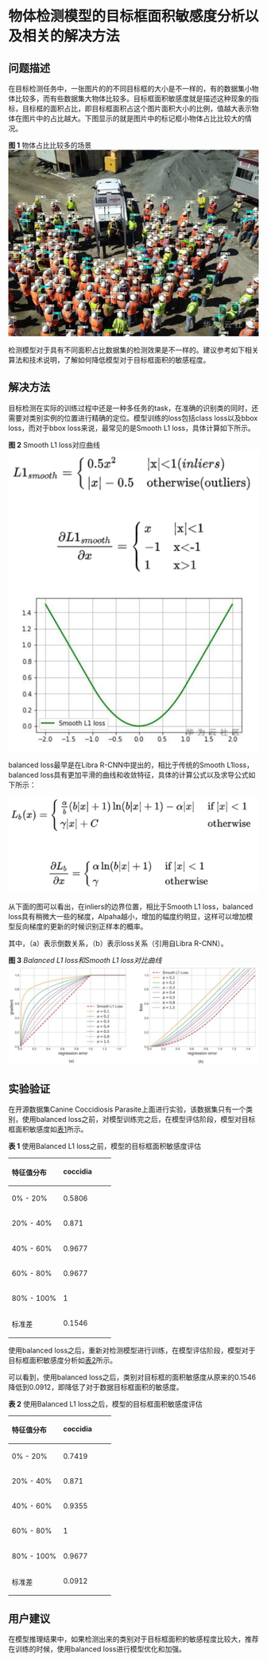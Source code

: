 # 物体检测模型的目标框面积敏感度分析以及相关的解决方法<a name="modelarts_eval_0007"></a>

## 问题描述<a name="zh-cn_topic_0275437223_section197810410565"></a>

在目标检测任务中，一张图片的的不同目标框的大小是不一样的，有的数据集小物体比较多，而有些数据集大物体比较多。目标框面积敏感度就是描述这种现象的指标，目标框的面积占比，即目标框面积占这个图片面积大小的比例，值越大表示物体在图片中的占比越大。下图显示的就是图片中的标记框小物体占比比较大的情况。

**图 1**  物体占比比较多的场景<a name="zh-cn_topic_0275437223_fig2472253175618"></a>  
![](figures/物体占比比较多的场景.png "物体占比比较多的场景")

检测模型对于具有不同面积占比数据集的检测效果是不一样的。建议参考如下相关算法和技术说明，了解如何降低模型对于目标框面积的敏感程度。

## 解决方法<a name="zh-cn_topic_0275437223_section1751165885717"></a>

目标检测在实际的训练过程中还是一种多任务的task，在准确的识别类的同时，还需要对类别实例的位置进行精确的定位。模型训练的loss包括class loss以及bbox loss，而对于bbox loss来说，最常见的是Smooth L1 loss，具体计算如下所示。

**图 2**  Smooth L1 loss对应曲线<a name="zh-cn_topic_0275437223_fig282220213587"></a>  
![](figures/Smooth-L1-loss对应曲线.png "Smooth-L1-loss对应曲线")

balanced loss最早是在Libra R-CNN中提出的，相比于传统的Smooth L1loss，balanced loss具有更加平滑的曲线和收敛特征，具体的计算公式以及求导公式如下所示：

![](figures/zh-cn_image_0289550300.png)

从下面的图可以看出，在inliers的边界位置，相比于Smooth L1 loss，balanced loss具有稍微大一些的梯度，Alpaha越小，增加的幅度约明显，这样可以增加模型反向梯度的更新的时候识别正样本的概率。

其中，（a）表示倒数关系，（b）表示loss关系（引用自Libra R-CNN）。

**图 3** _Balanced L1 loss和Smooth L1 loss对比曲线_<a name="zh-cn_topic_0275437223_fig88971695111"></a>  
![](figures/Balanced-L1-loss和Smooth-L1-loss对比曲线.png "Balanced-L1-loss和Smooth-L1-loss对比曲线")

## 实验验证<a name="zh-cn_topic_0275437223_section5700053116"></a>

在开源数据集Canine Coccidiosis Parasite上面进行实验，该数据集只有一个类别，使用balanced loss之前，对模型训练完之后，在模型评估阶段，模型对目标框面积敏感度如[表1](#zh-cn_topic_0275437223_table7674043183215)所示。

**表 1**  使用Balanced L1 loss之前，模型的目标框面积敏感度评估

<a name="zh-cn_topic_0275437223_table7674043183215"></a>
<table><thead align="left"><tr id="zh-cn_topic_0275437223_row1067584311323"><th class="cellrowborder" valign="top" width="50%" id="mcps1.2.3.1.1"><p id="zh-cn_topic_0275437223_p116752043193214"><a name="zh-cn_topic_0275437223_p116752043193214"></a><a name="zh-cn_topic_0275437223_p116752043193214"></a>特征值分布</p>
</th>
<th class="cellrowborder" valign="top" width="50%" id="mcps1.2.3.1.2"><p id="zh-cn_topic_0275437223_p1967574317328"><a name="zh-cn_topic_0275437223_p1967574317328"></a><a name="zh-cn_topic_0275437223_p1967574317328"></a>coccidia</p>
</th>
</tr>
</thead>
<tbody><tr id="zh-cn_topic_0275437223_row13675443103210"><td class="cellrowborder" valign="top" width="50%" headers="mcps1.2.3.1.1 "><p id="zh-cn_topic_0275437223_p6675194393213"><a name="zh-cn_topic_0275437223_p6675194393213"></a><a name="zh-cn_topic_0275437223_p6675194393213"></a>0% - 20%</p>
</td>
<td class="cellrowborder" valign="top" width="50%" headers="mcps1.2.3.1.2 "><p id="zh-cn_topic_0275437223_p95605331522"><a name="zh-cn_topic_0275437223_p95605331522"></a><a name="zh-cn_topic_0275437223_p95605331522"></a>0.5806</p>
</td>
</tr>
<tr id="zh-cn_topic_0275437223_row0675194333218"><td class="cellrowborder" valign="top" width="50%" headers="mcps1.2.3.1.1 "><p id="zh-cn_topic_0275437223_p0675154373219"><a name="zh-cn_topic_0275437223_p0675154373219"></a><a name="zh-cn_topic_0275437223_p0675154373219"></a>20% - 40%</p>
</td>
<td class="cellrowborder" valign="top" width="50%" headers="mcps1.2.3.1.2 "><p id="zh-cn_topic_0275437223_p8558123313214"><a name="zh-cn_topic_0275437223_p8558123313214"></a><a name="zh-cn_topic_0275437223_p8558123313214"></a>0.871</p>
</td>
</tr>
<tr id="zh-cn_topic_0275437223_row10675104316325"><td class="cellrowborder" valign="top" width="50%" headers="mcps1.2.3.1.1 "><p id="zh-cn_topic_0275437223_p10675154343212"><a name="zh-cn_topic_0275437223_p10675154343212"></a><a name="zh-cn_topic_0275437223_p10675154343212"></a>40% - 60%</p>
</td>
<td class="cellrowborder" valign="top" width="50%" headers="mcps1.2.3.1.2 "><p id="zh-cn_topic_0275437223_p155579335219"><a name="zh-cn_topic_0275437223_p155579335219"></a><a name="zh-cn_topic_0275437223_p155579335219"></a>0.9677</p>
</td>
</tr>
<tr id="zh-cn_topic_0275437223_row26750431327"><td class="cellrowborder" valign="top" width="50%" headers="mcps1.2.3.1.1 "><p id="zh-cn_topic_0275437223_p1867574343215"><a name="zh-cn_topic_0275437223_p1867574343215"></a><a name="zh-cn_topic_0275437223_p1867574343215"></a>60% - 80%</p>
</td>
<td class="cellrowborder" valign="top" width="50%" headers="mcps1.2.3.1.2 "><p id="zh-cn_topic_0275437223_p45567334216"><a name="zh-cn_topic_0275437223_p45567334216"></a><a name="zh-cn_topic_0275437223_p45567334216"></a>0.9677</p>
</td>
</tr>
<tr id="zh-cn_topic_0275437223_row13675134363213"><td class="cellrowborder" valign="top" width="50%" headers="mcps1.2.3.1.1 "><p id="zh-cn_topic_0275437223_p1675243163219"><a name="zh-cn_topic_0275437223_p1675243163219"></a><a name="zh-cn_topic_0275437223_p1675243163219"></a>80% - 100%</p>
</td>
<td class="cellrowborder" valign="top" width="50%" headers="mcps1.2.3.1.2 "><p id="zh-cn_topic_0275437223_p1755573313214"><a name="zh-cn_topic_0275437223_p1755573313214"></a><a name="zh-cn_topic_0275437223_p1755573313214"></a>1</p>
</td>
</tr>
<tr id="zh-cn_topic_0275437223_row56751643113220"><td class="cellrowborder" valign="top" width="50%" headers="mcps1.2.3.1.1 "><p id="zh-cn_topic_0275437223_p16751543193217"><a name="zh-cn_topic_0275437223_p16751543193217"></a><a name="zh-cn_topic_0275437223_p16751543193217"></a>标准差</p>
</td>
<td class="cellrowborder" valign="top" width="50%" headers="mcps1.2.3.1.2 "><p id="zh-cn_topic_0275437223_p95553331215"><a name="zh-cn_topic_0275437223_p95553331215"></a><a name="zh-cn_topic_0275437223_p95553331215"></a>0.1546</p>
</td>
</tr>
</tbody>
</table>

使用balanced loss之后，重新对检测模型进行训练，在模型评估阶段，模型对于目标框面积敏感度分析如[表2](#zh-cn_topic_0275437223_table11698153615318)所示。

可以看到，使用balanced loss之后，类别对目标框的面积敏感度从原来的0.1546降低到0.0912，即降低了对于数据目标框面积的敏感度。

**表 2**  使用Balanced L1 loss之后，模型的目标框面积敏感度评估

<a name="zh-cn_topic_0275437223_table11698153615318"></a>
<table><thead align="left"><tr id="zh-cn_topic_0275437223_row6698036036"><th class="cellrowborder" valign="top" width="50%" id="mcps1.2.3.1.1"><p id="zh-cn_topic_0275437223_p1869813614310"><a name="zh-cn_topic_0275437223_p1869813614310"></a><a name="zh-cn_topic_0275437223_p1869813614310"></a>特征值分布</p>
</th>
<th class="cellrowborder" valign="top" width="50%" id="mcps1.2.3.1.2"><p id="zh-cn_topic_0275437223_p36980367317"><a name="zh-cn_topic_0275437223_p36980367317"></a><a name="zh-cn_topic_0275437223_p36980367317"></a>coccidia</p>
</th>
</tr>
</thead>
<tbody><tr id="zh-cn_topic_0275437223_row166982361932"><td class="cellrowborder" valign="top" width="50%" headers="mcps1.2.3.1.1 "><p id="zh-cn_topic_0275437223_p156981236337"><a name="zh-cn_topic_0275437223_p156981236337"></a><a name="zh-cn_topic_0275437223_p156981236337"></a>0% - 20%</p>
</td>
<td class="cellrowborder" valign="top" width="50%" headers="mcps1.2.3.1.2 "><p id="zh-cn_topic_0275437223_p24531548633"><a name="zh-cn_topic_0275437223_p24531548633"></a><a name="zh-cn_topic_0275437223_p24531548633"></a>0.7419</p>
</td>
</tr>
<tr id="zh-cn_topic_0275437223_row10698193614318"><td class="cellrowborder" valign="top" width="50%" headers="mcps1.2.3.1.1 "><p id="zh-cn_topic_0275437223_p19698183617312"><a name="zh-cn_topic_0275437223_p19698183617312"></a><a name="zh-cn_topic_0275437223_p19698183617312"></a>20% - 40%</p>
</td>
<td class="cellrowborder" valign="top" width="50%" headers="mcps1.2.3.1.2 "><p id="zh-cn_topic_0275437223_p0453748931"><a name="zh-cn_topic_0275437223_p0453748931"></a><a name="zh-cn_topic_0275437223_p0453748931"></a>0.871</p>
</td>
</tr>
<tr id="zh-cn_topic_0275437223_row126981936635"><td class="cellrowborder" valign="top" width="50%" headers="mcps1.2.3.1.1 "><p id="zh-cn_topic_0275437223_p769913361630"><a name="zh-cn_topic_0275437223_p769913361630"></a><a name="zh-cn_topic_0275437223_p769913361630"></a>40% - 60%</p>
</td>
<td class="cellrowborder" valign="top" width="50%" headers="mcps1.2.3.1.2 "><p id="zh-cn_topic_0275437223_p144535481238"><a name="zh-cn_topic_0275437223_p144535481238"></a><a name="zh-cn_topic_0275437223_p144535481238"></a>0.9355</p>
</td>
</tr>
<tr id="zh-cn_topic_0275437223_row769983610318"><td class="cellrowborder" valign="top" width="50%" headers="mcps1.2.3.1.1 "><p id="zh-cn_topic_0275437223_p7699163619314"><a name="zh-cn_topic_0275437223_p7699163619314"></a><a name="zh-cn_topic_0275437223_p7699163619314"></a>60% - 80%</p>
</td>
<td class="cellrowborder" valign="top" width="50%" headers="mcps1.2.3.1.2 "><p id="zh-cn_topic_0275437223_p445244818318"><a name="zh-cn_topic_0275437223_p445244818318"></a><a name="zh-cn_topic_0275437223_p445244818318"></a>1</p>
</td>
</tr>
<tr id="zh-cn_topic_0275437223_row1369916361632"><td class="cellrowborder" valign="top" width="50%" headers="mcps1.2.3.1.1 "><p id="zh-cn_topic_0275437223_p196996361737"><a name="zh-cn_topic_0275437223_p196996361737"></a><a name="zh-cn_topic_0275437223_p196996361737"></a>80% - 100%</p>
</td>
<td class="cellrowborder" valign="top" width="50%" headers="mcps1.2.3.1.2 "><p id="zh-cn_topic_0275437223_p1345217487311"><a name="zh-cn_topic_0275437223_p1345217487311"></a><a name="zh-cn_topic_0275437223_p1345217487311"></a>0.9677</p>
</td>
</tr>
<tr id="zh-cn_topic_0275437223_row15699336739"><td class="cellrowborder" valign="top" width="50%" headers="mcps1.2.3.1.1 "><p id="zh-cn_topic_0275437223_p1569973615311"><a name="zh-cn_topic_0275437223_p1569973615311"></a><a name="zh-cn_topic_0275437223_p1569973615311"></a>标准差</p>
</td>
<td class="cellrowborder" valign="top" width="50%" headers="mcps1.2.3.1.2 "><p id="zh-cn_topic_0275437223_p114311548839"><a name="zh-cn_topic_0275437223_p114311548839"></a><a name="zh-cn_topic_0275437223_p114311548839"></a>0.0912</p>
</td>
</tr>
</tbody>
</table>

## 用户建议<a name="zh-cn_topic_0275437223_section281912514214"></a>

在模型推理结果中，如果检测出来的类别对于目标框面积的敏感程度比较大，推荐在训练的时候，使用balanced loss进行模型优化和加强。


